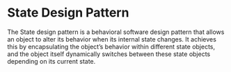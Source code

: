 # State Design Pattern

The State design pattern is a behavioral software design pattern that allows an object to alter its behavior when its internal state changes. It achieves this by encapsulating the object’s behavior within different state objects, and the object itself dynamically switches between these state objects depending on its current state.
